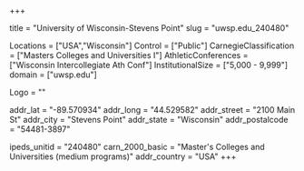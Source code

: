 
+++

title = "University of Wisconsin-Stevens Point"
slug = "uwsp.edu_240480"

Locations = ["USA","Wisconsin"]
Control = ["Public"]
CarnegieClassification = ["Masters Colleges and Universities I"]
AthleticConferences = ["Wisconsin Intercollegiate Ath Conf"]
InstitutionalSize = ["5,000 - 9,999"]
domain = ["uwsp.edu"]

Logo = ""

addr_lat = "-89.570934"
addr_long = "44.529582"
addr_street = "2100 Main St"
addr_city = "Stevens Point"
addr_state = "Wisconsin"
addr_postalcode = "54481-3897"

ipeds_unitid = "240480"
carn_2000_basic = "Master's Colleges and Universities (medium programs)"
addr_country = "USA"
+++
    
